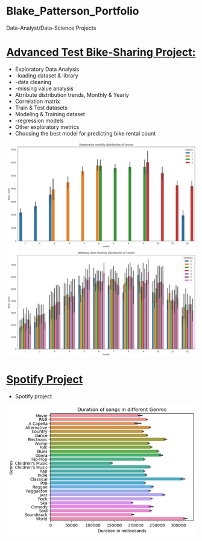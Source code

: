 # Blake_Patterson_Portfolio
Data-Analyst/Data-Science Projects

# [Advanced Test Bike-Sharing Project: ](https://github.com/bpatter2/advanced_bikeshare/blob/main/advanced_bike_rental_prediction.ipynb)
* Exploratory Data Analysis
*   -loading dataset & library
*   -data cleaning
*   -missing value analysis
* Atrribute distribution trends, Monthly & Yearly
* Correlation matrix
* Train & Test datasets
* Modeling & Training dataset
*   -regression models
* Other exploratory metrics
* Choosing the best model for predicting bike rental count

![](/images/seasonwide.png)
![](/images/monthly.png)


# [Spotify Project](https://github.com/bpatter2/Spotify/blob/main/spotify-project.ipynb)
* Spotify project

![](/images/spotify.png)
